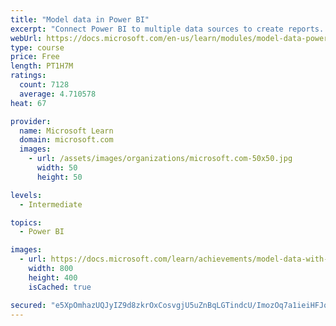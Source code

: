 ```yaml
---
title: "Model data in Power BI"
excerpt: "Connect Power BI to multiple data sources to create reports. Define the relationship between your data sources."
webUrl: https://docs.microsoft.com/en-us/learn/modules/model-data-power-bi/
type: course
price: Free
length: PT1H7M
ratings:
  count: 7128
  average: 4.710578
heat: 67

provider:
  name: Microsoft Learn
  domain: microsoft.com
  images:
    - url: /assets/images/organizations/microsoft.com-50x50.jpg
      width: 50
      height: 50

levels:
  - Intermediate

topics:
  - Power BI

images:
  - url: https://docs.microsoft.com/learn/achievements/model-data-with-power-bi-desktop-social.png
    width: 800
    height: 400
    isCached: true

secured: "e5XpOmhazUQJyIZ9d8zkrOxCosvgjU5uZnBqLGTindcU/ImozOq7a1ieiHFJq1/AdIzCEY4LK6/s9Bvv7vwuMOadmJzWKZ05K8X22vu4J9b12qthm74F9lPnbaw79O7WG7OIbgdv0mEQippvORo0lqgESVHWXtrrgi8tZypZOssqleHi1HS6Yx8Fqu5WvBN2JQMFfHe0nxcvAup74KJ0AUloECBp2XOQwqHW7cUsrs4fZ97CZx4f7ZTLi7hVZNXJcCN0/pC/uHHw7fgQRQldwN3hW1OI+KyY1o0jHPUs55SjP2gKLwpsnf69mbY26sDV+fgtaOQTJ4qqodLZ+yOrtOHtFqzxr8mXf8PC6GwB9pZss6IPBkz+Ad7/FVfYRvgT92ADiseOB0VpppaFKjPIwyg+Ofv+zHHQwxFEzK4FeME=;rh/+l+n0tPim4cYJ85xc7g=="
---
```



